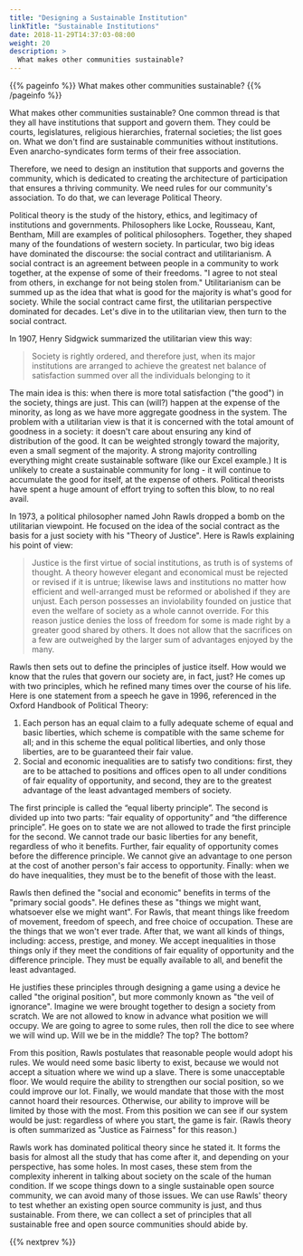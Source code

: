 ```yaml
---
title: "Designing a Sustainable Institution"
linkTitle: "Sustainable Institutions"
date: 2018-11-29T14:37:03-08:00
weight: 20
description: >
  What makes other communities sustainable?
---
```


{{% pageinfo %}}
  What makes other communities sustainable?
{{% /pageinfo %}}


What makes other communities sustainable? One common thread is that they all
have institutions that support and govern them. They could be courts,
legislatures, religious hierarchies, fraternal societies; the list goes on.
What we don't find are sustainable communities without institutions. Even
anarcho-syndicates form terms of their free association.

Therefore, we need to design an institution that supports and governs the
community, which is dedicated to creating the architecture of participation
that ensures a thriving community. We need rules for our community's
association. To do that, we can leverage Political Theory.

Political theory is the study of the history, ethics, and legitimacy of
institutions and governments. Philosophers like Locke, Rousseau, Kant, Bentham,
Mill are examples of political philosophers. Together, they shaped many of the
foundations of western society. In particular, two big ideas have dominated the
discourse: the social contract and utilitarianism. A social contract is an
agreement between people in a community to work together, at the expense of
some of their freedoms. "I agree to not steal from others, in exchange for not
being stolen from." Utilitarianism can be summed up as the idea that what is
good for the majority is what's good for society. While the social contract
came first, the utilitarian perspective dominated for decades. Let's dive in to
the utilitarian view, then turn to the social contract.

In 1907, Henry Sidgwick summarized the utilitarian view this way:

> Society is rightly ordered, and therefore just, when its major institutions
> are arranged to achieve the greatest net balance of satisfaction summed over
> all the individuals belonging to it

The main idea is this: when there is more total satisfaction ("the good") in
the society, things are just. This can (will?) happen at the expense of the
minority, as long as we have more aggregate goodness in the system. The problem
with a utilitarian view is that it is concerned with the total amount of
goodness in a society: it doesn't care about ensuring any kind of distribution
of the good. It can be weighted strongly toward the majority, even a small
segment of the majority. A strong majority controlling everything might create
sustainable software (like our Excel example.) It is unlikely to create
a sustainable community for long - it will continue to accumulate the good for
itself, at the expense of others. Political theorists have spent a huge amount
of effort trying to soften this blow, to no real avail.

In 1973, a political philosopher named John Rawls dropped a bomb on the
utilitarian viewpoint. He focused on the idea of the social contract as the
basis for a just society with his "Theory of Justice".  Here is Rawls
explaining his point of view:

> Justice is the first virtue of social institutions, as truth is of systems of
> thought. A theory however elegant and economical must be rejected or revised
> if it is untrue; likewise laws and institutions no matter how efficient and
> well-arranged must be reformed or abolished if they are unjust. Each person
> possesses an inviolability founded on justice that even the welfare of society
> as a whole cannot override. For this reason justice denies the loss of freedom
> for some is made right by a greater good shared by others. It does not allow
> that the sacrifices on a few are outweighed by the larger sum of advantages
> enjoyed by the many.

Rawls then sets out to define the principles of justice itself. How would we
know that the rules that govern our society are, in fact, just? He comes up
with two principles, which he refined many times over the course of his life.
Here is one statement from a speech he gave in 1996, referenced in the Oxford
Handbook of Political Theory:

1. Each person has an equal claim to a fully adequate scheme of equal and basic
   liberties, which scheme is compatible with the same scheme for all; and in
   this scheme the equal political liberties, and only those liberties, are to
   be guaranteed their fair value.
2. Social and economic inequalities are to satisfy two conditions: first, they
   are to be attached to positions and offices open to all under conditions of
   fair equality of opportunity, and second, they are to the greatest advantage
   of the least advantaged members of society.

The first principle is called the “equal liberty principle”. The second is
divided up into two parts: “fair equality of opportunity” and “the difference
principle”. He goes on to state we are not allowed to trade the first principle
for the second. We cannot trade our basic liberties for any benefit, regardless
of who it benefits. Further, fair equality of opportunity comes before the
difference principle. We cannot give an advantage to one person at the cost of
another person's fair access to opportunity. Finally: when we do have
inequalities, they must be to the benefit of those with the least.

Rawls then defined the "social and economic" benefits in terms of the "primary
social goods". He defines these as "things we might want, whatsoever else we
might want". For Rawls, that meant things like freedom of movement, freedom of
speech, and free choice of occupation. These are the things that we won't ever
trade. After that, we want all kinds of things, including: access, prestige,
and money. We accept inequalities in those things only if they meet the
conditions of fair equality of opportunity and the difference principle. They
must be equally available to all, and benefit the least advantaged.

He justifies these principles through designing a game using a device he called
"the original position", but more commonly known as "the veil of ignorance".
Imagine we were brought together to design a society from scratch. We are not
allowed to know in advance what position we will occupy. We are going to agree
to some rules, then roll the dice to see where we will wind up. Will we be in
the middle? The top? The bottom?

From this position, Rawls postulates that reasonable people would adopt his
rules. We would need some basic liberty to exist, because we would not accept
a situation where we wind up a slave. There is some unacceptable floor. We
would require the ability to strengthen our social position, so we could
improve our lot. Finally, we would mandate that those with the most cannot
hoard their resources. Otherwise, our ability to improve will be limited by
those with the most. From this position we can see if our system would be just:
regardless of where you start, the game is fair. (Rawls theory is often
summarized as "Justice as Fairness" for this reason.)

Rawls work has dominated political theory since he stated it. It forms the
basis for almost all the study that has come after it, and depending on your
perspective, has some holes. In most cases, these stem from the complexity
inherent in talking about society on the scale of the human condition. If we
scope things down to a single sustainable open source community, we can avoid
many of those issues. We can use Rawls' theory to test whether an existing open
source community is just, and thus sustainable. From there, we can collect
a set of principles that all sustainable free and open source communities
should abide by.

{{% nextprev %}}
